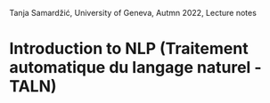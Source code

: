 Tanja Samardžić, University of Geneva, Autmn 2022, Lecture notes


# Introduction to NLP (Traitement automatique du langage naturel - TALN)  

